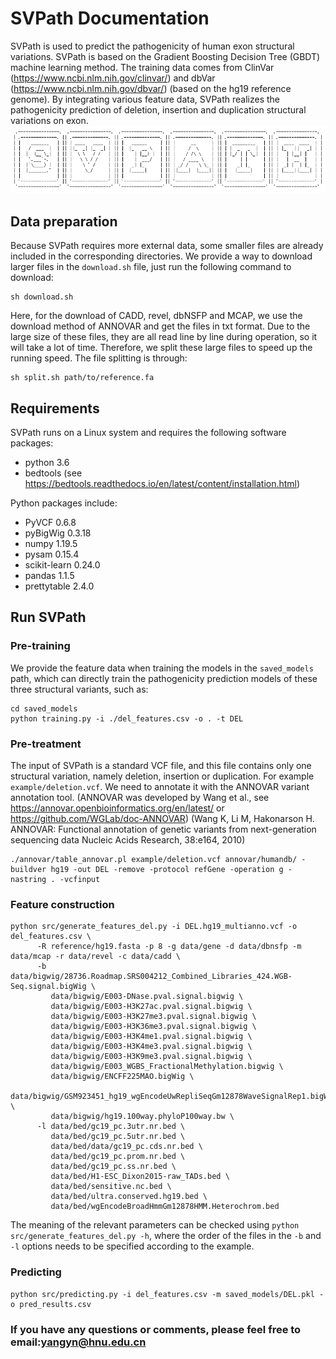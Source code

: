 # SVPath Documentation
SVPath is used to predict the pathogenicity of human exon structural variations. SVPath is based on the Gradient Boosting Decision Tree (GBDT) machine learning method. The training data comes from ClinVar (https://www.ncbi.nlm.nih.gov/clinvar/) and dbVar (https://www.ncbi.nlm.nih.gov/dbvar/) (based on the hg19 reference genome). By integrating various feature data, SVPath realizes the pathogenicity prediction of deletion, insertion and duplication structural variations on exon.
![SVPath logo](./logo.png)

## Data preparation
Because SVPath requires more external data, some smaller files are already included in the corresponding directories. We provide a way to download larger files in the ```download.sh``` file, just run the following command to download:
```
sh download.sh
```
Here, for the download of CADD, revel, dbNSFP and MCAP, we use the download method of ANNOVAR and get the files in txt format. Due to the large size of these files, they are all read line by line during operation, so it will take a lot of time. Therefore, we split these large files to speed up the running speed. The file splitting is through:
```
sh split.sh path/to/reference.fa
```
## Requirements
SVPath runs on a Linux system and requires the following software packages:
* python 3.6
* bedtools (see https://bedtools.readthedocs.io/en/latest/content/installation.html)

Python packages include:
- PyVCF 0.6.8
- pyBigWig 0.3.18
- numpy  1.19.5
- pysam  0.15.4
- scikit-learn 0.24.0
- pandas 1.1.5
- prettytable 2.4.0

## Run SVPath
### Pre-training
We provide the feature data when training the models in the ```saved_models``` path, which can directly train the pathogenicity prediction models of these three structural variants, such as:
```
cd saved_models
python training.py -i ./del_features.csv -o . -t DEL
```
### Pre-treatment
The input of SVPath is a standard VCF file, and this file contains only one structural variation, namely deletion, insertion or duplication. For example ```example/deletion.vcf```. We need to annotate it with the ANNOVAR variant annotation tool. (ANNOVAR was developed by Wang et al., see https://annovar.openbioinformatics.org/en/latest/ or https://github.com/WGLab/doc-ANNOVAR) (Wang K, Li M, Hakonarson H. ANNOVAR: Functional annotation of genetic variants from next-generation sequencing data Nucleic Acids Research, 38:e164, 2010)
```
./annovar/table_annovar.pl example/deletion.vcf annovar/humandb/ -buildver hg19 -out DEL -remove -protocol refGene -operation g -nastring . -vcfinput
```
### Feature construction
```
python src/generate_features_del.py -i DEL.hg19_multianno.vcf -o del_features.csv \
      -R reference/hg19.fasta -p 8 -g data/gene -d data/dbnsfp -m data/mcap -r data/revel -c data/cadd \
      -b data/bigwig/28736.Roadmap.SRS004212_Combined_Libraries_424.WGB-Seq.signal.bigWig \
         data/bigwig/E003-DNase.pval.signal.bigwig \
         data/bigwig/E003-H3K27ac.pval.signal.bigwig \
         data/bigwig/E003-H3K27me3.pval.signal.bigwig \
         data/bigwig/E003-H3K36me3.pval.signal.bigwig \
         data/bigwig/E003-H3K4me1.pval.signal.bigwig \
         data/bigwig/E003-H3K4me3.pval.signal.bigwig \
         data/bigwig/E003-H3K9me3.pval.signal.bigwig \
         data/bigwig/E003_WGBS_FractionalMethylation.bigwig \
         data/bigwig/ENCFF225MAO.bigWig \
         data/bigwig/GSM923451_hg19_wgEncodeUwRepliSeqGm12878WaveSignalRep1.bigWig \
         data/bigwig/hg19.100way.phyloP100way.bw \
      -l data/bed/gc19_pc.3utr.nr.bed \
         data/bed/gc19_pc.5utr.nr.bed \
         data/bed/data/gc19_pc.cds.nr.bed \
         data/bed/gc19_pc.prom.nr.bed \
         data/bed/gc19_pc.ss.nr.bed \
         data/bed/H1-ESC_Dixon2015-raw_TADs.bed \
         data/bed/sensitive.nc.bed \
         data/bed/ultra.conserved.hg19.bed \
         data/bed/wgEncodeBroadHmmGm12878HMM.Heterochrom.bed
```
The meaning of the relevant parameters can be checked using ```python src/generate_features_del.py -h```, where the order of the files in the ```-b``` and ```-l``` options needs to be specified according to the example.
### Predicting
```
python src/predicting.py -i del_features.csv -m saved_models/DEL.pkl -o pred_results.csv
```
### If you have any questions or comments, please feel free to email:yangyn@hnu.edu.cn
